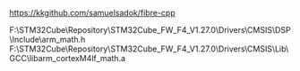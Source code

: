 https://kkgithub.com/samuelsadok/fibre-cpp

F:\STM32Cube\Repository\STM32Cube_FW_F4_V1.27.0\Drivers\CMSIS\DSP\Include\arm_math.h
F:\STM32Cube\Repository\STM32Cube_FW_F4_V1.27.0\Drivers\CMSIS\Lib\GCC\libarm_cortexM4lf_math.a
